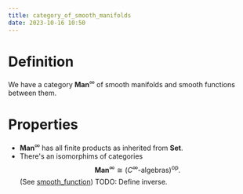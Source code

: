 ```yaml
---
title: category_of_smooth_manifolds
date: 2023-10-16 10:50
---
```

# Definition
We have a category $\textbf{Man}^\infty$ of smooth manifolds and smooth
functions between them.

# Properties
- $\textbf{Man}^\infty$ has all finite products as inherited from
  $\textbf{Set}$.
- There's an isomorphims of categories
  $$\textbf{Man}^\infty \cong \left({C^\infty\text{-algebras}}\right)^\text{op}.$$
  (See [smooth_function](smooth_function.md))
  TODO: Define inverse.
